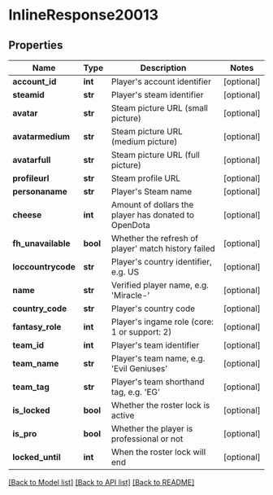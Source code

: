 # InlineResponse20013

## Properties
Name | Type | Description | Notes
------------ | ------------- | ------------- | -------------
**account_id** | **int** | Player&#39;s account identifier | [optional] 
**steamid** | **str** | Player&#39;s steam identifier | [optional] 
**avatar** | **str** | Steam picture URL (small picture) | [optional] 
**avatarmedium** | **str** | Steam picture URL (medium picture) | [optional] 
**avatarfull** | **str** | Steam picture URL (full picture) | [optional] 
**profileurl** | **str** | Steam profile URL | [optional] 
**personaname** | **str** | Player&#39;s Steam name | [optional] 
**cheese** | **int** | Amount of dollars the player has donated to OpenDota | [optional] 
**fh_unavailable** | **bool** | Whether the refresh of player&#39; match history failed | [optional] 
**loccountrycode** | **str** | Player&#39;s country identifier, e.g. US | [optional] 
**name** | **str** | Verified player name, e.g. &#39;Miracle-&#39; | [optional] 
**country_code** | **str** | Player&#39;s country code | [optional] 
**fantasy_role** | **int** | Player&#39;s ingame role (core: 1 or support: 2) | [optional] 
**team_id** | **int** | Player&#39;s team identifier | [optional] 
**team_name** | **str** | Player&#39;s team name, e.g. &#39;Evil Geniuses&#39; | [optional] 
**team_tag** | **str** | Player&#39;s team shorthand tag, e.g. &#39;EG&#39; | [optional] 
**is_locked** | **bool** | Whether the roster lock is active | [optional] 
**is_pro** | **bool** | Whether the player is professional or not | [optional] 
**locked_until** | **int** | When the roster lock will end | [optional] 

[[Back to Model list]](../README.md#documentation-for-models) [[Back to API list]](../README.md#documentation-for-api-endpoints) [[Back to README]](../README.md)


